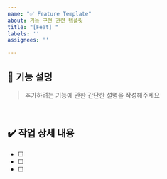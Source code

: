 ```yaml
---
name: "✅ Feature Template"
about: 기능 구현 관련 템플릿
title: "[Feat] "
labels: ''
assignees: ''

---
```


## 📃 기능 설명
> 추가하려는 기능에 관한 간단한 설명을 작성해주세요

<br>

## ✔️ 작업 상세 내용
- [ ] 
- [ ] 
- [ ] 

<br>
